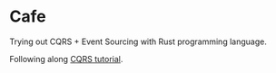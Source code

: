 # Cafe

Trying out CQRS + Event Sourcing with Rust programming language.

Following along [CQRS tutorial](http://cqrs.nu/tutorial/cs/01-design).
